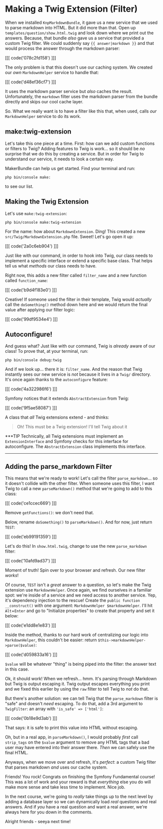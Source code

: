# Making a Twig Extension (Filter)

When we installed `KnpMarkdownBundle`, it gave us a new service that we used to
parse markdown into HTML. But it did more than that. Open up
`templates/question/show.html.twig` and look down where we print out the answers.
Because, that bundle *also* gave us a service that provided a custom Twig filter.
We could suddenly say `{{ answer|markdown }}` and that would process the answer
through the markdown parser:

[[[ code('078c2fd158') ]]]

The only problem is that this doesn't use our caching system. We created our *own*
`MarkdownHelper` service to handle that:

[[[ code('d48ef36cf7') ]]]

It uses the markdown parser service but *also* caches the result. Unfortunately,
the `markdown` filter uses the markdown parser from the bundle directly and
skips our cool cache layer.

So. What we really want is to have a filter like this that, when used, calls *our*
`MarkdownHelper` service to do its work.

## make:twig-extension

Let's take this one piece at a time. First: how can we add custom functions or
filters to Twig? Adding features to Twig is work... so it should be *no* surprise
that we do this by creating a service. But in order for Twig to understand our
service, it needs to look a certain way.

MakerBundle can help us get started. Find your terminal and run:

```terminal
php bin/console make:
```

to see our list.

## Making the Twig Extension

Let's use `make:twig-extension`:

```terminal-silent
php bin/console make:twig-extension
```

For the name: how about `MarkdownExtension`. Ding! This created a new
`src/Twig/MarkdownExtension.php` file. Sweet! Let's go open it up:

[[[ code('2a0c6eb904') ]]]

Just like with our command, in order to hook into Twig, our class needs to
implement a specific interface or extend a specific base class. That helps tell
us what *methods* our class needs to have.

Right now, this adds a new filter called `filter_name` and a new function
called `function_name`:

[[[ code('b9d4f183e0') ]]]

Creative! If someone used the filter in their template, Twig would *actually*
call the `doSomething()` method down here and we would return the final value
after applying our filter logic:

[[[ code('99df9534e4') ]]]

## Autoconfigure!

And guess what? Just like with our command, Twig is *already* aware of our
class! To prove that, at your terminal, run:

```terminal
php bin/console debug:twig
```

And if we look up... there it is: `filter_name`. And the reason that Twig instantly
sees our new service is *not* because it lives in a `Twig/` directory. It's once
again thanks to the `autoconfigure` feature:

[[[ code('4a322986f6') ]]]

Symfony notices that it extends `AbstractExtension` from Twig:

[[[ code('9f5ae58087') ]]]

A class that *all* Twig extensions extend - and thinks:

> Oh! This must be a Twig extension! I'll tell Twig about it

***TIP
Technically, all Twig extensions must implement an `ExtensionInterface` and
Symfony checks for this interface for autoconfigure. The `AbstractExtension`
class implements this interface.
***

## Adding the parse_markdown Filter

This means that we're ready to work! Let's call the filter `parse_markdown`... so
it doesn't collide with the other filter. When someone uses this filter, I want
Twig to call a new `parseMarkdown()` method that we're going to add to this class:

[[[ code('ce1ccec669') ]]]

Remove `getFunctions()`: we don't need that.

Below, rename `doSomething()` to `parseMarkdown()`. And for now, just return
`TEST`:

[[[ code('eb99191359') ]]]

Let's do this! In `show.html.twig`, change to use the new `parse_markdown` filter:

[[[ code('10afd9ad37') ]]]

Moment of truth! Spin over to your browser and refresh. Our new filter *works*!

Of course, `TEST` isn't a *great* answer to a question, so let's make the Twig
extension use `MarkdownHelper`. Once again, we find ourselves in a familiar spot:
we're inside of a service and we need access to another service. Yep, it's dependency
injection to the rescue! Create the `public function __construct()` with one
argument: `MarkdownHelper $markdownHelper`. I'll hit `Alt`+`Enter` and go to
"Initialize properties" to create that property and set it below:

[[[ code('e1dd8e1e83') ]]]

Inside the method, thanks to our hard work of centralizing our logic into
`MarkdownHelper`, this couldn't be easier: return
`$this->markdownHelper->parse($value)`:

[[[ code('d059833a16') ]]]

`$value` will be whatever "thing" is being piped into the filter: the answer
text in this case.

Ok, it should work! When we refresh... hmm. It's parsing through Markdown but
Twig is output escaping it. Twig output escapes everything you print and we
fixed this earlier by using the `raw` filter to tell Twig to *not* do that.

But there's another solution: we can tell Twig that the `parse_markdown`
filter is "safe" and doesn't *need* escaping. To do that, add a 3rd argument to
`TwigFilter`: an array with `'is_safe' => ['html']`:

[[[ code('0b18e9d3ab') ]]]

That says: it is safe to print this value into HTML without escaping.

Oh, but in a real app, in `parseMarkdown()`, I would probably *first* call
`strip_tags` on the `$value` argument to remove any HTML tags that a bad user
may have entered into their answer there. *Then* we can safely use the final HTML.

Anyways, when we move over and refresh, it's *perfect*: a custom Twig filter
that parses markdown *and* uses our cache system.

Friends! You rock! Congrats on finishing the Symfony Fundamental course! This was
a lot of work and your reward is that *everything* else you do will make more sense
and take less time to implement. Nice job.

In the next course, we're going to *really* take things up to the next level by
adding a database layer so we can dynamically load *real* questions and real
answers. And if *you* have a real question and want a real answer, we're always
here for you down in the comments.

Alright friends - seeya next time!
